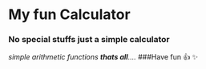 # My fun Calculator
### No special stuffs just a simple calculator
*simple arithmetic functions **thats all**....*
###Have fun  :+1: :sparkles: 